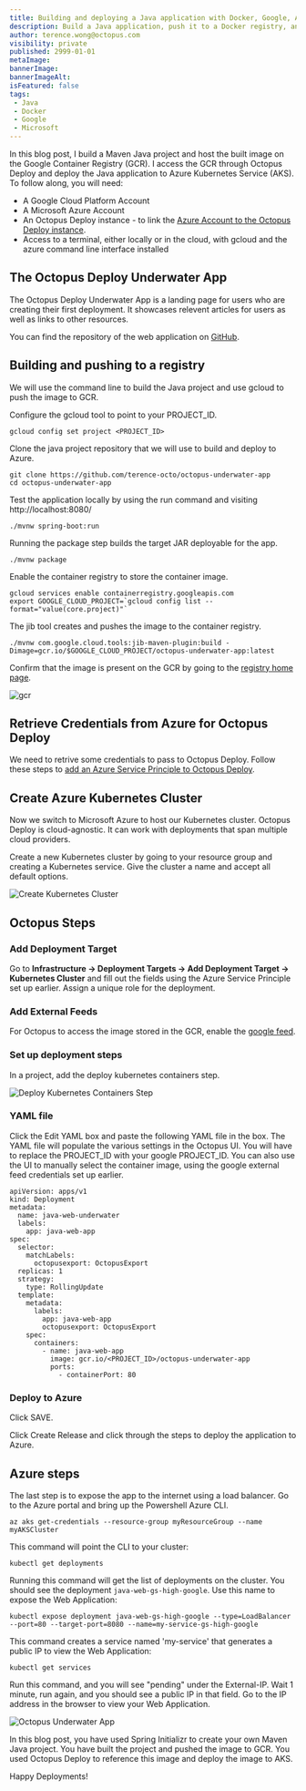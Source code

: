 ```yaml
---
title: Building and deploying a Java application with Docker, Google, Azure and Octopus Deploy
description: Build a Java application, push it to a Docker registry, and deploy to Azure with Octopus Deploy
author: terence.wong@octopus.com
visibility: private
published: 2999-01-01
metaImage: 
bannerImage: 
bannerImageAlt: 
isFeatured: false
tags:
 - Java
 - Docker
 - Google
 - Microsoft
---
```


In this blog post, I build a Maven Java project and host the built image on the Google Container Registry (GCR). I access the GCR through Octopus Deploy and deploy the Java application to Azure Kubernetes Service (AKS). To follow along, you will need:

- A Google Cloud Platform Account
- A Microsoft Azure Account
- An Octopus Deploy instance - to link the [Azure Account to the Octopus Deploy instance](https://octopus.com/docs/infrastructure/accounts/azure#azure-service-principal).
- Access to a terminal, either locally or in the cloud, with gcloud and the azure command line interface installed

## The Octopus Deploy Underwater App

The Octopus Deploy Underwater App is a landing page for users who are creating their first deployment. It showcases relevent articles for users as well as links to other resources.

You can find the repository of the web application on [GitHub](https://github.com/terence-octo/octopus-underwater-app).

## Building and pushing to a registry

We will use the command line to build the Java project and use gcloud to push the image to GCR.

Configure the gcloud tool to point to your PROJECT_ID.

    gcloud config set project <PROJECT_ID>

Clone the java project repository that we will use to build and deploy to Azure.

    git clone https://github.com/terence-octo/octopus-underwater-app
    cd octopus-underwater-app

Test the application locally by using the run command and visiting http://localhost:8080/ 

    ./mvnw spring-boot:run
    
Running the package step builds the target JAR deployable for the app.

    ./mvnw package
    
Enable the container registry to store the container image.

    gcloud services enable containerregistry.googleapis.com
    export GOOGLE_CLOUD_PROJECT=`gcloud config list --format="value(core.project)"`
    
The jib tool creates and pushes the image to the container registry.

    ./mvnw com.google.cloud.tools:jib-maven-plugin:build -Dimage=gcr.io/$GOOGLE_CLOUD_PROJECT/octopus-underwater-app:latest
    
Confirm that the image is present on the GCR by going to the [registry home page](https://cloud.google.com/container-registry).

![gcr](gcr.png)

## Retrieve Credentials from Azure for Octopus Deploy

We need to retrive some credentials to pass to Octopus Deploy. Follow these steps to [add an Azure Service Principle to Octopus Deploy](https://octopus.com/docs/infrastructure/accounts/azure).

    
## Create Azure Kubernetes Cluster

Now we switch to Microsoft Azure to host our Kubernetes cluster. Octopus Deploy is cloud-agnostic. It can work with deployments that span multiple cloud providers. 

Create a new Kubernetes cluster by going to your resource group and creating a Kubernetes service. Give the cluster a name and accept all default options.

![Create Kubernetes Cluster](create-kubernetes-cluster.png)


## Octopus Steps

### Add Deployment Target

Go to **Infrastructure &rarr; Deployment Targets &rarr; Add Deployment Target &rarr; Kubernetes Cluster** and fill out the fields using the Azure Service Principle set up earlier. Assign a unique role for the deployment. 

### Add External Feeds

For Octopus to access the image stored in the GCR, enable the [google feed](https://octopus.com/docs/packaging-applications/package-repositories/guides/google-container-registry).

### Set up deployment steps

In a project, add the deploy kubernetes containers step.

![Deploy Kubernetes Containers Step](deploy-kubernetes-containers-step.png "Deploy Success")

### YAML file

Click the Edit YAML box and paste the following YAML file in the box. The YAML file will populate the various settings in the Octopus UI. You will have to replace the PROJECT_ID with your google PROJECT_ID. You can also use the UI to manually select the container image, using the google external feed credentials set up earlier.

```
apiVersion: apps/v1
kind: Deployment
metadata:
  name: java-web-underwater
  labels:
    app: java-web-app
spec:
  selector:
    matchLabels:
      octopusexport: OctopusExport
  replicas: 1
  strategy:
    type: RollingUpdate
  template:
    metadata:
      labels:
        app: java-web-app
        octopusexport: OctopusExport
    spec:
      containers:
        - name: java-web-app
          image: gcr.io/<PROJECT_ID>/octopus-underwater-app
          ports:
            - containerPort: 80
```

### Deploy to Azure

Click SAVE.

Click Create Release and click through the steps to deploy the application to Azure.

## Azure steps
    
The last step is to expose the app to the internet using a load balancer. Go to the Azure portal and bring up the Powershell Azure CLI.

    az aks get-credentials --resource-group myResourceGroup --name myAKSCluster

This command will point the CLI to your cluster:

    kubectl get deployments

Running this command will get the list of deployments on the cluster. You should see the deployment `java-web-gs-high-google`. Use this name to expose the Web Application:

    kubectl expose deployment java-web-gs-high-google --type=LoadBalancer --port=80 --target-port=8080 --name=my-service-gs-high-google
    
This command creates a service named 'my-service' that generates a public IP to view the Web Application:

    kubectl get services
        
Run this command, and you will see "pending" under the External-IP. Wait 1 minute, run again, and you should see a public IP in that field. Go to the IP address in the browser to view your Web Application.

![Octopus Underwater App](octopus-underwater-app.png)

In this blog post, you have used Spring Initializr to create your own Maven Java project. You have built the project and pushed the image to GCR. You used Octopus Deploy to reference this image and deploy the image to AKS.

Happy Deployments!



